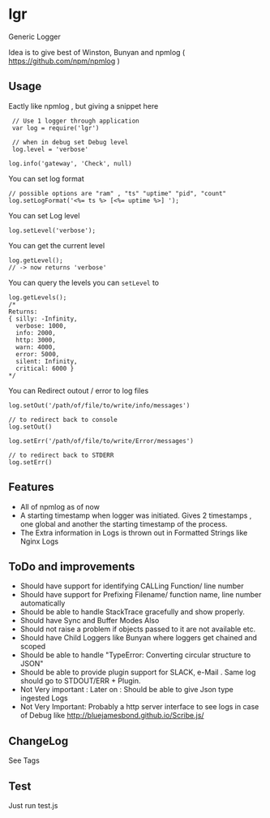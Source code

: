 # lgr
Generic Logger

Idea is to give best of Winston, Bunyan and npmlog ( https://github.com/npm/npmlog )

## Usage
Eactly like npmlog , but giving a snippet here
```
 // Use 1 logger through application
 var log = require('lgr')

 // when in debug set Debug level 
 log.level = 'verbose'

log.info('gateway', 'Check', null)
```

You can set log format

```
// possible options are "ram" , "ts" "uptime" "pid", "count"
log.setLogFormat('<%= ts %> [<%= uptime %>] ');

```

You can set Log level
```
log.setLevel('verbose');
```

You can get the current level
```
log.getLevel();
// -> now returns 'verbose'
```

You can query the levels you can `setLevel` to
```
log.getLevels();
/*
Returns:
{ silly: -Infinity,
  verbose: 1000,
  info: 2000,
  http: 3000,
  warn: 4000,
  error: 5000,
  silent: Infinity,
  critical: 6000 }
*/
```

You can Redirect outout / error to log files
```
log.setOut('/path/of/file/to/write/info/messages')

// to redirect back to console
log.setOut()

log.setErr('/path/of/file/to/write/Error/messages')

// to redirect back to STDERR
log.setErr()

```

## Features
- All of npmlog as of now
- A starting timestamp when logger was initiated. Gives 2 timestamps , one global and another the starting timestamp of the process.
- The Extra information in Logs is thrown out in Formatted Strings like Nginx Logs


## ToDo and improvements

- Should have support for identifying CALLing Function/ line number
- Should have support for Prefixing Filename/ function name, line number automatically
- Should be able to handle StackTrace gracefully and show properly.
- Should have Sync and Buffer Modes Also
- Should not raise a problem if objects passed to it are not available etc. 
- Should have Child Loggers like Bunyan where loggers get chained and scoped
- Should be able to handle "TypeError: Converting circular structure to JSON"
- Should be able to provide plugin support for SLACK, e-Mail . Same log should go to STDOUT/ERR + Plugin.
- Not Very important : Later on : Should be able to give Json type ingested Logs
- Not Very Important: Probably a http server interface to see logs in case of Debug like http://bluejamesbond.github.io/Scribe.js/

## ChangeLog
See Tags

## Test
Just run test.js

